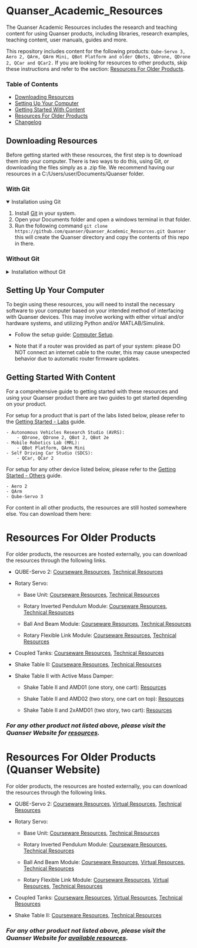 # Quanser_Academic_Resources
The Quanser Academic Resources includes the research and teaching content for using Quanser products, including libraries, research examples, teaching content, user manuals, guides and more.

This repository includes content for the following products: `Qube-Servo 3, Aero 2, QArm, QArm Mini, QBot Platform and older QBots, QDrone, QDrone 2, QCar and QCar2.` If you are looking for resources to other products, skip these instructions and refer to the section: [Resources For Older Products](#resources-for-older-products).

### Table of Contents
- [Downloading Resources](#downloading-resources)
- [Setting Up Your Computer](#setting-up-your-computer)
- [Getting Started With Content](#getting-started-with-content)
- [Resources For Older Products](#resources-for-older-products)
- [Changelog](http://github.com/quanser/Quanser_Academic_Resources/blob/main/changelog.txt)


## Downloading Resources

Before getting started with these resources, the first step is to download them into your computer. There is two ways to do this, using Git, or downloading the files simply as a .zip file. We recommend having our resources in a C:/Users/user/Documents/Quanser folder. 

### With Git

<details open>
<summary>Installation using Git</summary>

1. Install [Git](https://git-scm.com/downloads) in your system.
2. Open your Documents folder and open a windows terminal in that folder. 
3. Run the following command `git clone https://github.com/quanser/Quanser_Academic_Resources.git Quanser` this will create the Quanser directory and copy the contents of this repo in there. 
</details>

### Without Git

<details>
<summary>Installation without Git</summary>

1. On your system, create a folder called _Quanser_ under _Documents_. This should look like `C:/Users/user/Documents/Quanser`.
2. Click the green Code button at the top of this GitHub page, click _Download ZIP_ at the bottom of the menu that pops up. 
3. Unzip the folder in your system. 
4. Go into _Quanser_Academic_Resources-main_ (you see the folders 0_libraries, 1_setup ...). Copy all the contents of that folder into your newly created Documents/Quanser folder. 
</details>

## Setting Up Your Computer

To begin using these resources, you will need to install the necessary software to your computer based on your intended method of interfacing with Quanser devices. This may involve working with either virtual and/or hardware systems, and utilizing Python and/or MATLAB/Simulink.

- Follow the setup guide: [Computer Setup](http://github.com/quanser/Quanser_Academic_Resources/blob/main/docs/pc_setup.md).

- Note that if a router was provided as part of your system: please DO NOT connect an internet cable to the router, this may cause unexpected behavior due to automatic router firmware updates.

## Getting Started With Content

For a comprehensive guide to getting started with these resources and using your Quanser product there are two guides to get started depending on your product. 

For setup for a product that is part of the labs listed below, please refer to the [Getting Started - Labs](http://github.com/quanser/Quanser_Academic_Resources/blob/main/docs/start_labs.md) guide.
    
    - Autonomous Vehicles Research Studio (AVRS): 
        - QDrone, QDrone 2, QBot 2, QBot 2e
    - Mobile Robotics Lab (MRL):
        - QBot Platform, QArm Mini
    - Self Driving Car Studio (SDCS):
        - QCar, QCar 2

For setup for any other device listed below, please refer to the [Getting Started - Others](http://github.com/quanser/Quanser_Academic_Resources/blob/main/docs/start_others.md) guide. 

    - Aero 2
    - QArm
    - Qube-Servo 3

For content in all other products, the resources are still hosted somewhere else. You can download them here:

# Resources For Older Products

For older products, the resources are hosted externally, you can download the resources through the following links.

- QUBE-Servo 2:  [Courseware Resources](https://quanserinc.box.com/shared/static/08vjgurb59omat6s1xd9u42m1xhko199.zip), [Technical Resources](https://quanserinc.box.com/shared/static/jewhkc82kbgng0la81mx74dilriv4dw0.zip)

- Rotary Servo: 
    - Base Unit: [Courseware Resources](https://quanserinc.box.com/shared/static/r5glf8227zrew7zz12ja1zoo2ykzpuez.zip), [Technical Resources](https://quanserinc.box.com/shared/static/cxv0li2yc41y8fvvx50d4srybf8f7b0c.zip)

    - Rotary Inverted Pendulum Module: [Courseware Resources](https://quanserinc.box.com/shared/static/9dj8y8uvh7mzpwcc0yykyd11mbweb90l.zip), [Technical Resources](https://quanserinc.box.com/shared/static/w3jp1ji98ls4xotp5npvf2sgu0gcayvq.zip)

    - Ball And Beam Module: [Courseware Resources](https://quanserinc.box.com/shared/static/jrkdx93rx0xwlhfjicv3ivwjc07dtwwl.zip), [Technical Resources](https://quanserinc.box.com/shared/static/t0a9eico3jjwvdftwatqhx871hn2vqx1.zip)

    - Rotary Flexible Link Module: [Courseware Resources](https://quanserinc.box.com/shared/static/voo9kvjtds61ua3m36g1tkr4hy24pllb.zip), [Technical Resources](https://quanserinc.box.com/shared/static/5y8ly762srhpbp4lah8bq1i573ovyznu.zip)

- Coupled Tanks: [Courseware Resources](https://quanserinc.box.com/shared/static/lrvhuk8s3wtiyuw2q78v44ospshebfen.zip), [Technical Resources](https://quanserinc.box.com/shared/static/4gbeztln1rh6ar9nggjy9fmqjulfs94k.zip)

- Shake Table II: [Courseware Resources](https://quanserinc.box.com/shared/static/sy1a72xpdw63e2cknmflbd2m18ptxje2.zip), [Technical Resources](https://quanserinc.box.com/shared/static/kt5spcgfl24nwid4rvtjj12h8rsm9s3o.zip)

- Shake Table II with Active Mass Damper:
    - Shake Table II and AMD01 (one story, one cart): [Resources](https://quanserinc.box.com/s/9ztb4netcxl5aw36bdxhp3kxfgwbh4vh)

    - Shake Table II and AMD02 (two story, one cart on top): [Resources](https://quanserinc.box.com/s/35sl2mr42pc2s5ggf0sgegt7gtzbm4g3)

    - Shake Table II and 2xAMD01 (two story, two cart): [Resources](https://quanserinc.box.com/s/tg6galgzkzzrj2ovdgxc8s4np9mlatxf)

### _For any other product not listed above, please visit the Quanser Website for [resources](https://www.quanser.com/resources/)._

# Resources For Older Products (Quanser Website)

For older products, the resources are hosted externally, you can download the resources through the following links.

- QUBE-Servo 2:  [Courseware Resources](https://www.quanser.com/resource-type/academic-resources/?_products=1588), [Virtual Resources](https://www.quanser.com/resource-type/virtual-resources/?_products=5882), [Technical Resources](https://www.quanser.com/resource-type/technical-resources/?_products=5671)

- Rotary Servo: 
    - Base Unit: [Courseware Resources](https://www.quanser.com/resource-type/academic-resources/?_products=5813), [Technical Resources](https://www.quanser.com/resource-type/technical-resources/?_products=5813)

    - Rotary Inverted Pendulum Module: [Courseware Resources](https://www.quanser.com/resource-type/academic-resources/?_products=5809), [Technical Resources](https://www.quanser.com/resource-type/technical-resources/?_products=5809)

    - Ball And Beam Module: [Courseware Resources](https://www.quanser.com/resource-type/academic-resources/?_products=5716), [Virtual Resources](https://www.quanser.com/resource-type/virtual-resources/?_products=5892), [Technical Resources](https://www.quanser.com/resource-type/technical-resources/?_products=5716)

    - Rotary Flexible Link Module: [Courseware Resources](https://www.quanser.com/resource-type/academic-resources/?_products=5807), [Virtual Resources](https://www.quanser.com/resource-type/virtual-resources/?_products=5899), [Technical Resources](https://www.quanser.com/resource-type/technical-resources/?_products=5807)

- Coupled Tanks: [Courseware Resources](https://www.quanser.com/resource-type/academic-resources/?_products=5719), [Virtual Resources](https://www.quanser.com/resource-type/virtual-resources/?_products=5894), [Technical Resources](https://www.quanser.com/resource-type/technical-resources/?_products=5719)

- Shake Table II: [Courseware Resources](https://www.quanser.com/resource-type/academic-resources/?_products=5821), [Technical Resources](https://www.quanser.com/resource-type/technical-resources/?_products=5821)

### _For any other product not listed above, please visit the Quanser Website for [available resources](https://www.quanser.com/resources/)._
